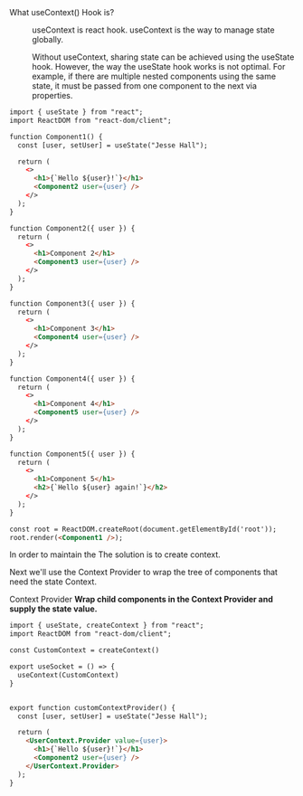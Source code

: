 <dl>
<dt>What useContext() Hook is?</dt>
    <dd>
        <div>
        <p>
        useContext is react hook. useContext is the way to manage state globally.
        </p>
        <p>
        Without useContext, sharing state can be achieved using the useState hook. However, the way the useState hook works is not optimal. For example, if there are multiple nested components using the same state, it must be passed from one component to the next via properties.
        </p>
        </div>
    </dd>
<dt> 
</dl>

```html
import { useState } from "react";
import ReactDOM from "react-dom/client";

function Component1() {
  const [user, setUser] = useState("Jesse Hall");

  return (
    <>
      <h1>{`Hello ${user}!`}</h1>
      <Component2 user={user} />
    </>
  );
}

function Component2({ user }) {
  return (
    <>
      <h1>Component 2</h1>
      <Component3 user={user} />
    </>
  );
}

function Component3({ user }) {
  return (
    <>
      <h1>Component 3</h1>
      <Component4 user={user} />
    </>
  );
}

function Component4({ user }) {
  return (
    <>
      <h1>Component 4</h1>
      <Component5 user={user} />
    </>
  );
}

function Component5({ user }) {
  return (
    <>
      <h1>Component 5</h1>
      <h2>{`Hello ${user} again!`}</h2>
    </>
  );
}

const root = ReactDOM.createRoot(document.getElementById('root'));
root.render(<Component1 />);

```

<p>
In order to maintain the The solution is to create context.
</p>
<p>
Next we'll use the Context Provider to wrap the tree of components that need the state Context.

Context Provider
<b>Wrap child components in the Context Provider and supply the state value.</b>
</p>

```html
import { useState, createContext } from "react";
import ReactDOM from "react-dom/client";

const CustomContext = createContext()

export useSocket = () => {
  useContext(CustomContext)
}


export function customContextProvider() {
  const [user, setUser] = useState("Jesse Hall");

  return (
    <UserContext.Provider value={user}>
      <h1>{`Hello ${user}!`}</h1>
      <Component2 user={user} />
    </UserContext.Provider>
  );
}
```


